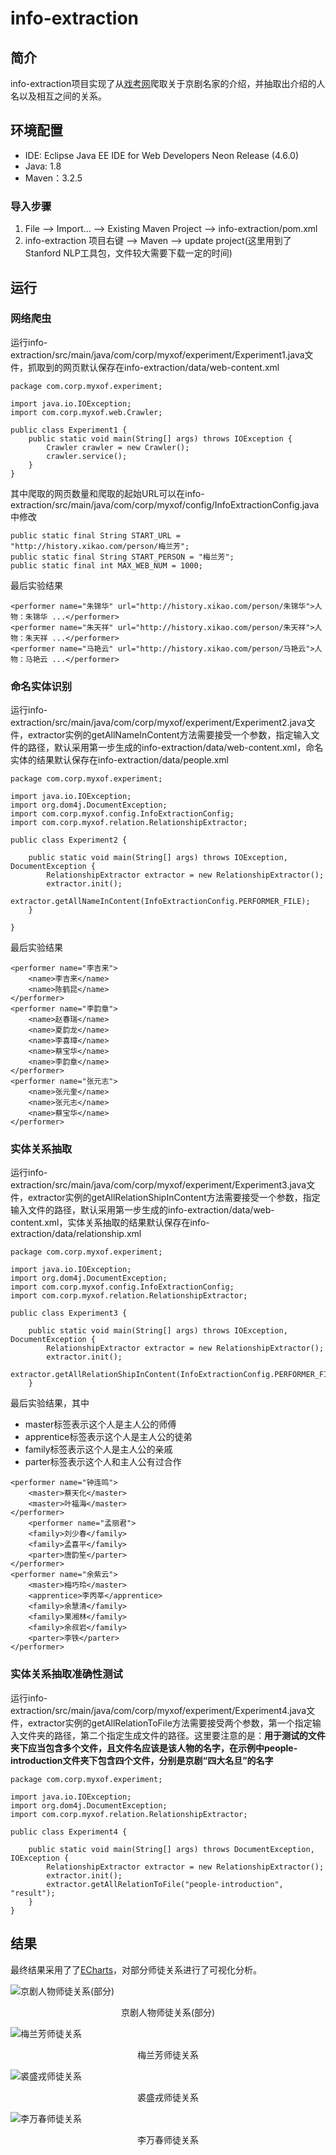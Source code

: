 # info-extraction
## 简介
info-extraction项目实现了从[戏考网](http://www.xikao.com)爬取关于京剧名家的介绍，并抽取出介绍的人名以及相互之间的关系。

## 环境配置

* IDE: Eclipse Java EE IDE for Web Developers Neon Release (4.6.0)
* Java: 1.8
* Maven：3.2.5

### 导入步骤

1. File --> Import... --> Existing Maven Project --> info-extraction/pom.xml
2. info-extraction 项目右键 --> Maven --> update project(这里用到了Stanford NLP工具包，文件较大需要下载一定的时间)


## 运行

### 网络爬虫

运行info-extraction/src/main/java/com/corp/myxof/experiment/Experiment1.java文件，抓取到的网页默认保存在info-extraction/data/web-content.xml

```
package com.corp.myxof.experiment;

import java.io.IOException;
import com.corp.myxof.web.Crawler;

public class Experiment1 {
	public static void main(String[] args) throws IOException {
		Crawler crawler = new Crawler();
		crawler.service();
	}
}
```

其中爬取的网页数量和爬取的起始URL可以在info-extraction/src/main/java/com/corp/myxof/config/InfoExtractionConfig.java中修改

```
public static final String START_URL = "http://history.xikao.com/person/梅兰芳";
public static final String START_PERSON = "梅兰芳";
public static final int MAX_WEB_NUM = 1000;
```

最后实验结果

```
<performer name="朱锦华" url="http://history.xikao.com/person/朱锦华">人物：朱锦华 ...</performer>
<performer name="朱天祥" url="http://history.xikao.com/person/朱天祥">人物：朱天祥 ...</performer>
<performer name="马艳云" url="http://history.xikao.com/person/马艳云">人物：马艳云 ...</performer>
```

### 命名实体识别

运行info-extraction/src/main/java/com/corp/myxof/experiment/Experiment2.java文件，extractor实例的getAllNameInContent方法需要接受一个参数，指定输入文件的路径，默认采用第一步生成的info-extraction/data/web-content.xml，命名实体的结果默认保存在info-extraction/data/people.xml

```
package com.corp.myxof.experiment;

import java.io.IOException;
import org.dom4j.DocumentException;
import com.corp.myxof.config.InfoExtractionConfig;
import com.corp.myxof.relation.RelationshipExtractor;

public class Experiment2 {

	public static void main(String[] args) throws IOException, DocumentException {
		RelationshipExtractor extractor = new RelationshipExtractor();
		extractor.init();
		extractor.getAllNameInContent(InfoExtractionConfig.PERFORMER_FILE);
	}

}
```

最后实验结果

```
<performer name="李吉来">
	<name>李吉来</name>
	<name>陈鹤昆</name>
</performer>
<performer name="李韵章">
	<name>赵春瑞</name>
	<name>夏韵龙</name>
	<name>李喜璋</name>
	<name>蔡宝华</name>
	<name>李韵章</name>
</performer>
<performer name="张元志">
	<name>张元奎</name>
	<name>张元志</name>
	<name>蔡宝华</name>
</performer>
```

### 实体关系抽取

运行info-extraction/src/main/java/com/corp/myxof/experiment/Experiment3.java文件，extractor实例的getAllRelationShipInContent方法需要接受一个参数，指定输入文件的路径，默认采用第一步生成的info-extraction/data/web-content.xml，实体关系抽取的结果默认保存在info-extraction/data/relationship.xml

```
package com.corp.myxof.experiment;

import java.io.IOException;
import org.dom4j.DocumentException;
import com.corp.myxof.config.InfoExtractionConfig;
import com.corp.myxof.relation.RelationshipExtractor;

public class Experiment3 {

	public static void main(String[] args) throws IOException, DocumentException {
		RelationshipExtractor extractor = new RelationshipExtractor();
		extractor.init();
		extractor.getAllRelationShipInContent(InfoExtractionConfig.PERFORMER_FILE);
	}

```

最后实验结果，其中

* master标签表示这个人是主人公的师傅
* apprentice标签表示这个人是主人公的徒弟
* family标签表示这个人是主人公的亲戚
* parter标签表示这个人和主人公有过合作


```
<performer name="钟连鸣">
	<master>蔡天化</master>
	<master>叶福海</master>
</performer>
	<performer name="孟丽君">
	<family>刘少春</family>
	<family>孟喜平</family>
	<parter>唐韵笙</parter>
</performer>
<performer name="余紫云">
	<master>梅巧玲</master>
	<apprentice>李丙莘</apprentice>
	<family>余慧清</family>
	<family>果湘林</family>
	<family>余叔岩</family>
	<parter>李铁</parter>
</performer>
```

### 实体关系抽取准确性测试

运行info-extraction/src/main/java/com/corp/myxof/experiment/Experiment4.java文件，extractor实例的getAllRelationToFile方法需要接受两个参数，第一个指定输入文件夹的路径，第二个指定生成文件的路径。这里要注意的是：**用于测试的文件夹下应当包含多个文件，且文件名应该是该人物的名字，在示例中people-introduction文件夹下包含四个文件，分别是京剧“四大名旦”的名字**

```
package com.corp.myxof.experiment;

import java.io.IOException;
import org.dom4j.DocumentException;
import com.corp.myxof.relation.RelationshipExtractor;

public class Experiment4 {

	public static void main(String[] args) throws DocumentException, IOException {
		RelationshipExtractor extractor = new RelationshipExtractor();
		extractor.init();
		extractor.getAllRelationToFile("people-introduction", "result");
	}
}
```

## 结果

最终结果采用了了[ECharts](http://echarts.baidu.com)，对部分师徒关系进行了可视化分析。

![京剧人物师徒关系(部分)](img/pic1.png)
<center>京剧人物师徒关系(部分)</center>

![梅兰芳师徒关系](img/pic2.png)
<center>梅兰芳师徒关系</center>

![裘盛戎师徒关系](img/pic3.png)
<center>裘盛戎师徒关系</center>

![李万春师徒关系](img/pic4.png)
<center>李万春师徒关系</center>
